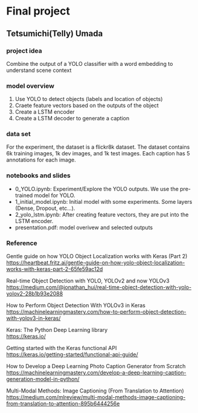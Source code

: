 # Final project 
Tetsumichi(Telly) Umada  
--- 

### project idea
Combine the output of a YOLO classifier with a word embedding to understand scene context

### model overview 
1. Use YOLO to detect objects (labels and location of objects) 
2. Craete feature vectors based on the outputs of the object 
3. Create a LSTM encoder 
4. Create a LSTM decoder to generate a caption


### data set  
For the experiment, the dataset is a flickr8k dataset. The dataset contains 6k training images, 1k dev images, and 1k test images. Each caption has 5 annotations for each image. 

### notebooks and slides
+ 0_YOLO.ipynb: Experiment/Explore the YOLO outputs. We use the pre-trained model for YOLO. 
+ 1_initial_model.ipynb: Initial model with some experiments. Some layers (Dense, Dropout, etc...). 
+ 2_yolo_lstm.ipynb: After creating feature vectors, they are put into the LSTM encoder.
+ presentation.pdf: model overivew and selected outputs 

### Reference 
Gentle guide on how YOLO Object Localization works with Keras (Part 2)              
https://heartbeat.fritz.ai/gentle-guide-on-how-yolo-object-localization-works-with-keras-part-2-65fe59ac12d             

Real-time Object Detection with YOLO, YOLOv2 and now YOLOv3               
https://medium.com/@jonathan_hui/real-time-object-detection-with-yolo-yolov2-28b1b93e2088                     

How to Perform Object Detection With YOLOv3 in Keras             
https://machinelearningmastery.com/how-to-perform-object-detection-with-yolov3-in-keras/                 

Keras: The Python Deep Learning library             
https://keras.io/              

Getting started with the Keras functional API                
https://keras.io/getting-started/functional-api-guide/               

How to Develop a Deep Learning Photo Caption Generator from Scratch               
https://machinelearningmastery.com/develop-a-deep-learning-caption-generation-model-in-python/               

Multi-Modal Methods: Image Captioning (From Translation to Attention)                  
https://medium.com/mlreview/multi-modal-methods-image-captioning-from-translation-to-attention-895b6444256e                

